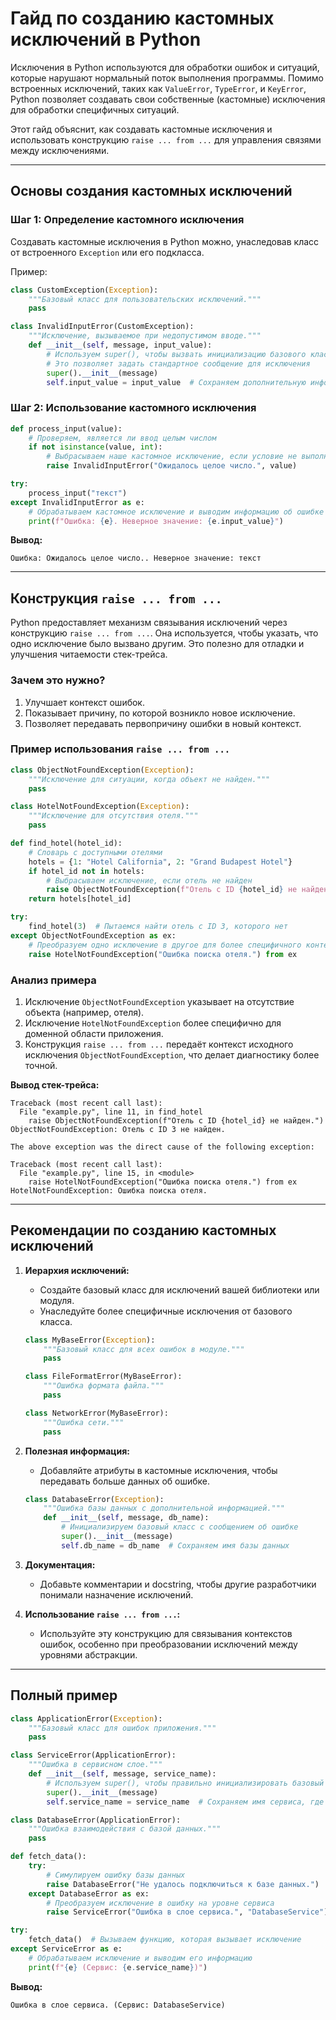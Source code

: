 # Гайд по созданию кастомных исключений в Python

Исключения в Python используются для обработки ошибок и ситуаций, которые нарушают нормальный поток выполнения программы. Помимо встроенных исключений, таких как `ValueError`, `TypeError`, и `KeyError`, Python позволяет создавать свои собственные (кастомные) исключения для обработки специфичных ситуаций.

Этот гайд объяснит, как создавать кастомные исключения и использовать конструкцию `raise ... from ...` для управления связями между исключениями.

---

## Основы создания кастомных исключений

### Шаг 1: Определение кастомного исключения
Создавать кастомные исключения в Python можно, унаследовав класс от встроенного `Exception` или его подкласса. 

Пример:
```python
class CustomException(Exception):
    """Базовый класс для пользовательских исключений."""
    pass

class InvalidInputError(CustomException):
    """Исключение, вызываемое при недопустимом вводе."""
    def __init__(self, message, input_value):
        # Используем super(), чтобы вызвать инициализацию базового класса Exception
        # Это позволяет задать стандартное сообщение для исключения
        super().__init__(message)
        self.input_value = input_value  # Сохраняем дополнительную информацию об ошибке
```

### Шаг 2: Использование кастомного исключения

```python
def process_input(value):
    # Проверяем, является ли ввод целым числом
    if not isinstance(value, int):
        # Выбрасываем наше кастомное исключение, если условие не выполнено
        raise InvalidInputError("Ожидалось целое число.", value)

try:
    process_input("текст")
except InvalidInputError as e:
    # Обрабатываем кастомное исключение и выводим информацию об ошибке
    print(f"Ошибка: {e}. Неверное значение: {e.input_value}")
```

**Вывод:**
```
Ошибка: Ожидалось целое число.. Неверное значение: текст
```

---

## Конструкция `raise ... from ...`

Python предоставляет механизм связывания исключений через конструкцию `raise ... from ...`. Она используется, чтобы указать, что одно исключение было вызвано другим. Это полезно для отладки и улучшения читаемости стек-трейса.

### Зачем это нужно?
1. Улучшает контекст ошибок.
2. Показывает причину, по которой возникло новое исключение.
3. Позволяет передавать первопричину ошибки в новый контекст.

### Пример использования `raise ... from ...`

```python
class ObjectNotFoundException(Exception):
    """Исключение для ситуации, когда объект не найден."""
    pass

class HotelNotFoundException(Exception):
    """Исключение для отсутствия отеля."""
    pass

def find_hotel(hotel_id):
    # Словарь с доступными отелями
    hotels = {1: "Hotel California", 2: "Grand Budapest Hotel"}
    if hotel_id not in hotels:
        # Выбрасываем исключение, если отель не найден
        raise ObjectNotFoundException(f"Отель с ID {hotel_id} не найден.")
    return hotels[hotel_id]

try:
    find_hotel(3)  # Пытаемся найти отель с ID 3, которого нет
except ObjectNotFoundException as ex:
    # Преобразуем одно исключение в другое для более специфичного контекста
    raise HotelNotFoundException("Ошибка поиска отеля.") from ex
```

### Анализ примера
1. Исключение `ObjectNotFoundException` указывает на отсутствие объекта (например, отеля).
2. Исключение `HotelNotFoundException` более специфично для доменной области приложения.
3. Конструкция `raise ... from ...` передаёт контекст исходного исключения `ObjectNotFoundException`, что делает диагностику более точной.

**Вывод стек-трейса:**
```
Traceback (most recent call last):
  File "example.py", line 11, in find_hotel
    raise ObjectNotFoundException(f"Отель с ID {hotel_id} не найден.")
ObjectNotFoundException: Отель с ID 3 не найден.

The above exception was the direct cause of the following exception:

Traceback (most recent call last):
  File "example.py", line 15, in <module>
    raise HotelNotFoundException("Ошибка поиска отеля.") from ex
HotelNotFoundException: Ошибка поиска отеля.
```

---

## Рекомендации по созданию кастомных исключений
1. **Иерархия исключений:**
   - Создайте базовый класс для исключений вашей библиотеки или модуля.
   - Унаследуйте более специфичные исключения от базового класса.

   ```python
   class MyBaseError(Exception):
       """Базовый класс для всех ошибок в модуле."""
       pass

   class FileFormatError(MyBaseError):
       """Ошибка формата файла."""
       pass

   class NetworkError(MyBaseError):
       """Ошибка сети."""
       pass
   ```

2. **Полезная информация:**
   - Добавляйте атрибуты в кастомные исключения, чтобы передавать больше данных об ошибке.

   ```python
   class DatabaseError(Exception):
       """Ошибка базы данных с дополнительной информацией."""
       def __init__(self, message, db_name):
           # Инициализируем базовый класс с сообщением об ошибке
           super().__init__(message)
           self.db_name = db_name  # Сохраняем имя базы данных
   ```

3. **Документация:**
   - Добавьте комментарии и docstring, чтобы другие разработчики понимали назначение исключений.

4. **Использование `raise ... from ...`:**
   - Используйте эту конструкцию для связывания контекстов ошибок, особенно при преобразовании исключений между уровнями абстракции.

---

## Полный пример

```python
class ApplicationError(Exception):
    """Базовый класс для ошибок приложения."""
    pass

class ServiceError(ApplicationError):
    """Ошибка в сервисном слое."""
    def __init__(self, message, service_name):
        # Используем super(), чтобы правильно инициализировать базовый класс
        super().__init__(message)
        self.service_name = service_name  # Сохраняем имя сервиса, где произошла ошибка

class DatabaseError(ApplicationError):
    """Ошибка взаимодействия с базой данных."""
    pass

def fetch_data():
    try:
        # Симулируем ошибку базы данных
        raise DatabaseError("Не удалось подключиться к базе данных.")
    except DatabaseError as ex:
        # Преобразуем исключение в ошибку на уровне сервиса
        raise ServiceError("Ошибка в слое сервиса.", "DatabaseService") from ex

try:
    fetch_data()  # Вызываем функцию, которая вызывает исключение
except ServiceError as e:
    # Обрабатываем исключение и выводим его информацию
    print(f"{e} (Сервис: {e.service_name})")
```

**Вывод:**
```
Ошибка в слое сервиса. (Сервис: DatabaseService)
```
